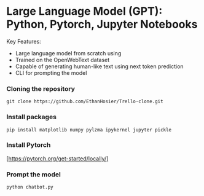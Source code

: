 # Large Language Model (GPT): Python, Pytorch, Jupyter Notebooks

Key Features:
- Large language model from scratch using
- Trained on the OpenWebText dataset
- Capable of generating human-like text using next token prediction
- CLI for prompting the model

### Cloning the repository

```shell
git clone https://github.com/EthanHosier/Trello-clone.git
```

### Install packages

```shell
pip install matplotlib numpy pylzma ipykernel jupyter pickle
```

### Install Pytorch
[https://pytorch.org/get-started/locally/]


### Prompt the model

```shell
python chatbot.py
```

